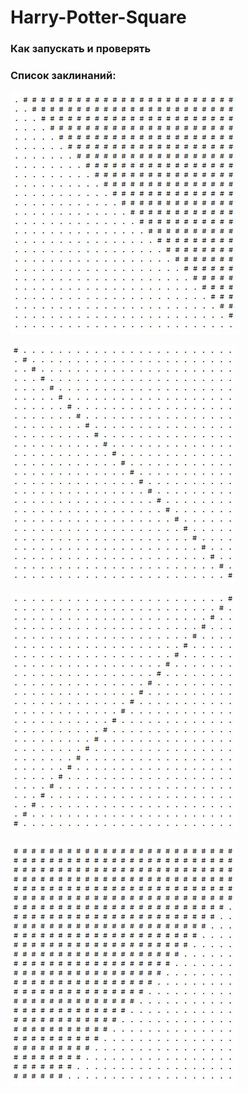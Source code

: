 # Harry-Potter-Square 

### Как запускать и проверять 

### Список заклинаний: 
![Image alt](https://github.com/SaidMaratov/otus-algo/blob/main/Harry-Potter-Square/img/01.jpg) 


![Image alt](https://github.com/SaidMaratov/otus-algo/blob/main/Harry-Potter-Square/img/02.jpg)


![Image alt](https://github.com/SaidMaratov/otus-algo/blob/main/Harry-Potter-Square/img/03.jpg)


![Image alt](https://github.com/SaidMaratov/otus-algo/blob/main/Harry-Potter-Square/img/04.jpg)
